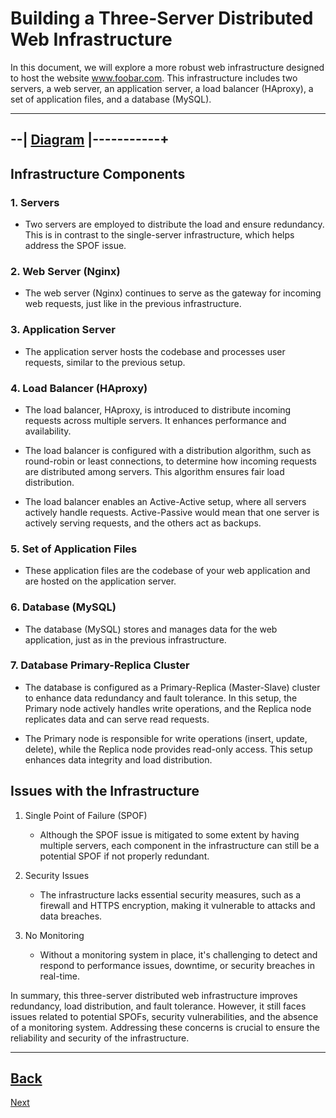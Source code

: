 # Building a Three-Server Distributed Web Infrastructure

In this document, we will explore a more robust web infrastructure designed to host the website www.foobar.com. This infrastructure includes two servers, a web server, an application server, a load balancer (HAproxy), a set of application files, and a database (MySQL).

----
--| [Diagram](1-distributed_web_infrastracture.jpg) |-----------+
----


## Infrastructure Components

### 1. Servers

   - Two servers are employed to distribute the load and ensure redundancy. This is in contrast to the single-server infrastructure, which helps address the SPOF issue.
   
### 2. Web Server (Nginx)

   - The web server (Nginx) continues to serve as the gateway for incoming web requests, just like in the previous infrastructure.

### 3. Application Server

   - The application server hosts the codebase and processes user requests, similar to the previous setup.

### 4. Load Balancer (HAproxy)

   - The load balancer, HAproxy, is introduced to distribute incoming requests across multiple servers. It enhances performance and availability.

   - The load balancer is configured with a distribution algorithm, such as round-robin or least connections, to determine how incoming requests are distributed among servers. This algorithm ensures fair load distribution.

   - The load balancer enables an Active-Active setup, where all servers actively handle requests. Active-Passive would mean that one server is actively serving requests, and the others act as backups.

### 5. Set of Application Files

   - These application files are the codebase of your web application and are hosted on the application server.

### 6. Database (MySQL)

   - The database (MySQL) stores and manages data for the web application, just as in the previous infrastructure.

### 7. Database Primary-Replica Cluster

   - The database is configured as a Primary-Replica (Master-Slave) cluster to enhance data redundancy and fault tolerance. In this setup, the Primary node actively handles write operations, and the Replica node replicates data and can serve read requests.

   - The Primary node is responsible for write operations (insert, update, delete), while the Replica node provides read-only access. This setup enhances data integrity and load distribution.

## Issues with the Infrastructure

1. Single Point of Failure (SPOF)

   - Although the SPOF issue is mitigated to some extent by having multiple servers, each component in the infrastructure can still be a potential SPOF if not properly redundant.

2. Security Issues

   - The infrastructure lacks essential security measures, such as a firewall and HTTPS encryption, making it vulnerable to attacks and data breaches.

3. No Monitoring

   - Without a monitoring system in place, it's challenging to detect and respond to performance issues, downtime, or security breaches in real-time.

In summary, this three-server distributed web infrastructure improves redundancy, load distribution, and fault tolerance. However, it still faces issues related to potential SPOFs, security vulnerabilities, and the absence of a monitoring system. Addressing these concerns is crucial to ensure the reliability and security of the infrastructure.




------
[Back](0-simple_web_stack.md)
------
[Next](2-secured_and_monitored_web_infrastructure.md)
